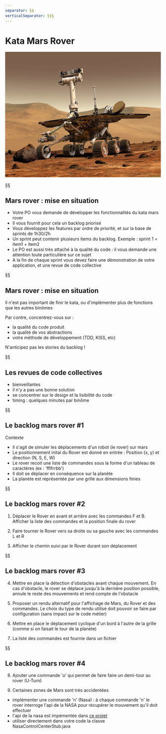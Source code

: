```yaml
---
separator: §§
verticalSeparator: §§§
---
```


# Kata Mars Rover

![](images/1920px-NASA_Mars_Rover.jpg) <!-- .element style="width:600px" -->

§§

## Mars rover : mise en situation

* Votre PO vous demande de développer les fonctionnalités du kata mars rover
* Il vous fournit pour cela un backlog priorisé
* Vous développez les features par ordre de priorité, et sur la base de sprints de 1h30/2h
* Un sprint peut contenir plusieurs items du backlog. Exemple : sprint 1 = item1 + item2
* Le PO est aussi très attaché à la qualité du code : il vous demande une attention toute particulière sur ce sujet
* A la fin de chaque sprint vous devez faire une démonstration de votre application, et une revue de code collective

§§

## Mars rover : mise en situation

Il n'est pas important de finir le kata, ou d'implémenter plus de fonctions que les autres binômes

Par contre, concentrez-vous sur :

* la qualité du code produit
* la qualité de vos abstractions
* votre méthode de développement (TDD, KISS, etc)

N'anticipez pas les stories du backlog !

§§

## Les revues de code collectives

* bienveillantes
* il n'y a pas une bonne solution
* se concentrer sur le design et la lisibilité du code
* timing : quelques minutes par binôme

§§

## Le backlog mars rover #1

Contexte

* Il s'agit de simuler les déplacements d'un robot (le rover) sur mars
* Le positionnement inital du Rover est donné en entrée : Position (x, y) et direction (N, S, E, W)
* Le rover recoit une liste de commandes sous la forme d'un tableau de caractères (ex : 'fflfrrbb')
* Il doit se déplacer en conséquence sur la planète
* La planète est représentée par une grille aux dimensions finies

§§

## Le backlog mars rover #2

1) Déplacer le Rover en avant et arrière avec les commandes F et B.<br>
Afficher la liste des commandes et la position finale du rover

2) Faire tourner le Rover vers sa droite ou sa gauche avec les commandes L et R

3) Afficher le chemin suivi par le Rover durant son déplacement

§§

## Le backlog mars rover #3

4) Mettre en place la détection d'obstacles avant chaque mouvement. En cas d'obstacle, le rover se déplace jusqu'à la dernière position possible, annule le reste des mouvements et rend compte de l'obstacle<!-- .element: style="font-size: smaller;"-->

5) Proposer un rendu alternatif pour l'affichage de Mars, du Rover et des commandes. Le choix du type de rendu utilisé doit pouvoir se faire par configuration (sans impact sur le code métier)<!-- .element: style="font-size: smaller;"-->

6) Mettre en place le déplacement cyclique d'un bord à l'autre de la grille (comme si on faisait le tour de la planète)<!-- .element: style="font-size: smaller;"-->

7) La liste des commandes est fournie dans un fichier<!-- .element: style="font-size: smaller;"-->

§§

## Le backlog mars rover #4

8) Ajouter une commande 'u' qui permet de faire faire un demi-tour au rover (U-Turn)

9) Certaines zones de Mars sont très accidentées
* implémenter une commande 'n' (Nasa) : à chaque  commande 'n' le rover interroge l'api de la NASA pour récupérer le mouvement qu'il doit effectuer
* l'api de la nasa est impémentée dans [ce projet](https://gitlab.forge.orange-labs.fr/clean-code-training/nasa-control-center/tree/master)
* utiliser directement dans votre code la classe NasaControlCenterStub.java





